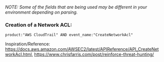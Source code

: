 _NOTE: Some of the fields that are being used may be different in your environment depending on parsing._ 

### Creation of a Network ACL: 
`product:"AWS CloudTrail" AND event_name:"CreateNetworkAcl"`

Inspiration/Reference: https://docs.aws.amazon.com/AWSEC2/latest/APIReference/API_CreateNetworkAcl.html, https://www.chrisfarris.com/post/reinforce-threat-hunting/
